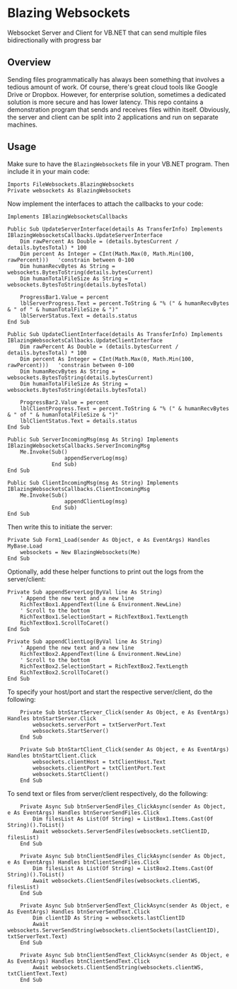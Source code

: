 # Blazing Websockets
Websocket Server and Client for VB.NET that can send multiple files bidirectionally with progress bar

## Overview ##
Sending files programmatically has always been something that involves a tedious amount of work. Of course, there's great cloud tools like Google Drive or Dropbox. However, for enterprise solution, sometimes a dedicated solution is more secure and has lower latency. This repo contains a demonstration program that sends and receives files within itself. Obviously, the server and client can be split into 2 applications and run on separate machines.

## Usage ##
Make sure to have the `BlazingWebsockets` file in your VB.NET program. Then include it in your main code:

```vbnet
Imports FileWebsockets.BlazingWebsockets
Private websockets As BlazingWebsockets
```

Now implement the interfaces to attach the callbacks to your code:
```vbnet
Implements IBlazingWebsocketsCallbacks

Public Sub UpdateServerInterface(details As TransferInfo) Implements IBlazingWebsocketsCallbacks.UpdateServerInterface
    Dim rawPercent As Double = (details.bytesCurrent / details.bytesTotal) * 100
    Dim percent As Integer = CInt(Math.Max(0, Math.Min(100, rawPercent)))   'constrain between 0-100
    Dim humanRecvBytes As String = websockets.BytesToString(details.bytesCurrent)
    Dim humanTotalFileSize As String = websockets.BytesToString(details.bytesTotal)

    ProgressBar1.Value = percent
    lblServerProgress.Text = percent.ToString & "% (" & humanRecvBytes & " of " & humanTotalFileSize & ")"
    lblServerStatus.Text = details.status
End Sub

Public Sub UpdateClientInterface(details As TransferInfo) Implements IBlazingWebsocketsCallbacks.UpdateClientInterface
    Dim rawPercent As Double = (details.bytesCurrent / details.bytesTotal) * 100
    Dim percent As Integer = CInt(Math.Max(0, Math.Min(100, rawPercent)))   'constrain between 0-100
    Dim humanRecvBytes As String = websockets.BytesToString(details.bytesCurrent)
    Dim humanTotalFileSize As String = websockets.BytesToString(details.bytesTotal)

    ProgressBar2.Value = percent
    lblClientProgress.Text = percent.ToString & "% (" & humanRecvBytes & " of " & humanTotalFileSize & ")"
    lblClientStatus.Text = details.status
End Sub

Public Sub ServerIncomingMsg(msg As String) Implements IBlazingWebsocketsCallbacks.ServerIncomingMsg
    Me.Invoke(Sub()
                  appendServerLog(msg)
              End Sub)
End Sub

Public Sub ClientIncomingMsg(msg As String) Implements IBlazingWebsocketsCallbacks.ClientIncomingMsg
    Me.Invoke(Sub()
                  appendClientLog(msg)
              End Sub)
End Sub
```

Then write this to initiate the server:
```vbnet
Private Sub Form1_Load(sender As Object, e As EventArgs) Handles MyBase.Load
    websockets = New BlazingWebsockets(Me)
End Sub
```

Optionally, add these helper functions to print out the logs from the server/client:
```vbnet
Private Sub appendServerLog(ByVal line As String)
    ' Append the new text and a new line
    RichTextBox1.AppendText(line & Environment.NewLine)
    ' Scroll to the bottom
    RichTextBox1.SelectionStart = RichTextBox1.TextLength
    RichTextBox1.ScrollToCaret()
End Sub

Private Sub appendClientLog(ByVal line As String)
    ' Append the new text and a new line
    RichTextBox2.AppendText(line & Environment.NewLine)
    ' Scroll to the bottom
    RichTextBox2.SelectionStart = RichTextBox2.TextLength
    RichTextBox2.ScrollToCaret()
End Sub
```

To specify your host/port and start the respective server/client, do the following:
```vbnet
    Private Sub btnStartServer_Click(sender As Object, e As EventArgs) Handles btnStartServer.Click
        websockets.serverPort = txtServerPort.Text
        websockets.StartServer()
    End Sub

    Private Sub btnStartClient_Click(sender As Object, e As EventArgs) Handles btnStartClient.Click
        websockets.clientHost = txtClientHost.Text
        websockets.clientPort = txtClientPort.Text
        websockets.StartClient()
    End Sub

```

To send text or files from server/client respectively, do the following:
```vbnet
    Private Async Sub btnServerSendFiles_ClickAsync(sender As Object, e As EventArgs) Handles btnServerSendFiles.Click
        Dim filesList As List(Of String) = ListBox1.Items.Cast(Of String)().ToList()
        Await websockets.ServerSendFiles(websockets.setClientID, filesList)
    End Sub

    Private Async Sub btnClientSendFiles_ClickAsync(sender As Object, e As EventArgs) Handles btnClientSendFiles.Click
        Dim filesList As List(Of String) = ListBox2.Items.Cast(Of String)().ToList()
        Await websockets.ClientSendFiles(websockets.clientWS, filesList)
    End Sub

    Private Async Sub btnServerSendText_ClickAsync(sender As Object, e As EventArgs) Handles btnServerSendText.Click
        Dim clientID As String = websockets.lastClientID
        Await websockets.ServerSendString(websockets.clientSockets(lastClientID), txtServerText.Text)
    End Sub

    Private Async Sub btnClientSendText_ClickAsync(sender As Object, e As EventArgs) Handles btnClientSendText.Click
        Await websockets.ClientSendString(websockets.clientWS, txtClientText.Text)
    End Sub
```
